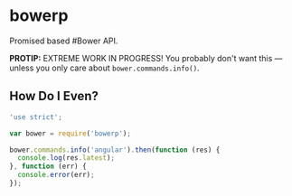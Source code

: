 # bowerp

Promised based #Bower API.

**PROTIP:** EXTREME WORK IN PROGRESS! You probably don't want this &mdash; unless you only care about `bower.commands.info()`.

## How Do I Even?

```js
'use strict';

var bower = require('bowerp');

bower.commands.info('angular').then(function (res) {
  console.log(res.latest);
}, function (err) {
  console.error(err);
});
```
